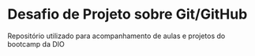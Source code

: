 # Desafio de Projeto sobre Git/GitHub
Repositório utilizado para acompanhamento de aulas e projetos do bootcamp da DIO
